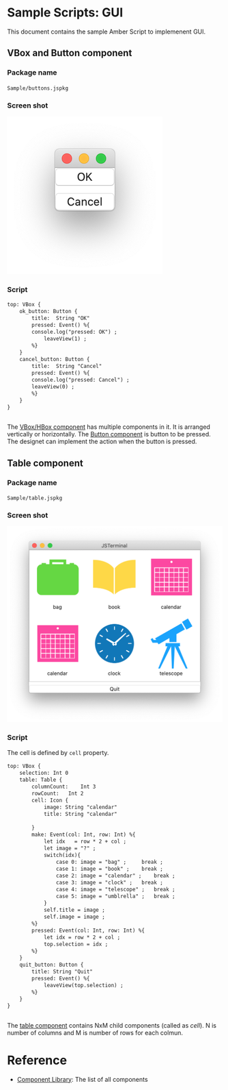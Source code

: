 

# Sample Scripts: GUI
This document contains the sample Amber Script to implemenent GUI.

## VBox and Button component
### Package name
`Sample/buttons.jspkg`

### Screen shot
![Table View](https://github.com/steelwheels/JSTerminal/blob/master/Documents/Images/buttons-screenshot.png)

### Script
````
top: VBox {
    ok_button: Button {
        title:  String "OK"
        pressed: Event() %{
		console.log("pressed: OK") ;
	    	leaveView(1) ;
        %}
    }
    cancel_button: Button {
        title:  String "Cancel"
        pressed: Event() %{
		console.log("pressed: Cancel") ;
		leaveView(0) ;
        %}
    }
}


````
The [VBox/HBox component](https://github.com/steelwheels/KiwiCompnents/blob/master/Document/Components/Box.md) has multiple components in it. It is arranged vertically or horizontally.
The [Button component](https://github.com/steelwheels/KiwiCompnents/blob/master/Document/Components/Button.md) is button to be pressed. The designet can implement the action when the button is pressed.

## Table component

### Package name
`Sample/table.jspkg`

### Screen shot
![Table View](https://github.com/steelwheels/JSTerminal/blob/master/Documents/Images/table-screenshot.png)

### Script
The cell is defined by `cell` property.
````
top: VBox {
	selection: Int 0
    table: Table {
		columnCount:	Int	3
		rowCount:	Int	2
		cell: Icon {
			image: String "calendar"
			title: String "calendar"

		}
		make: Event(col: Int, row: Int) %{
			let idx   = row * 2 + col ;
			let image = "?" ;
			switch(idx){
				case 0: image = "bag" ;		break ;
				case 1: image = "book" ; 	break ;
				case 2: image = "calendar" ;	break ;
				case 3: image = "clock" ;	break ;
				case 4: image = "telescope" ;	break ;
				case 5: image = "umblrella" ;	break ;
			}
			self.title = image ;
			self.image = image ;
		%}
		pressed: Event(col: Int, row: Int) %{
			let idx = row * 2 + col ;
			top.selection = idx ;
		%}
    }
    quit_button: Button {
   		title: String "Quit"
		pressed: Event() %{
			leaveView(top.selection) ;
        %}
    }
}


````

The [table component](https://github.com/steelwheels/KiwiCompnents/blob/master/Document/Components/Table.md)
contains NxM child components (called as *cell*).
N is number of columns and M is number of rows for each colmun.

# Reference
* [Component Library](https://github.com/steelwheels/KiwiCompnents/blob/master/Document/Library.md): The list of all components

